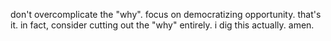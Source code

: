 don't overcomplicate the "why".
focus on democratizing opportunity. that's it.
in fact, consider cutting out the "why" entirely. i dig this actually. amen.

